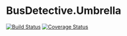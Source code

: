 # BusDetective.Umbrella

[![Build Status](https://travis-ci.org/bus-detective/bus_detective_ng.svg?branch=master)](https://travis-ci.org/bus-detective/bus_detective_ng)
[![Coverage Status](https://coveralls.io/repos/github/bus-detective/bus_detective_ng/badge.svg?branch=master)](https://coveralls.io/github/bus-detective/bus_detective_ng?branch=master)
